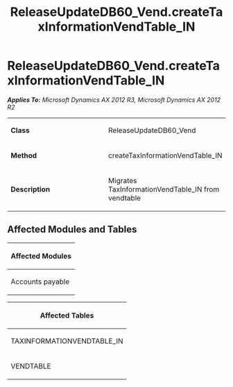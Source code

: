 ﻿---
title: ReleaseUpdateDB60_Vend.createTaxInformationVendTable_IN
TOCTitle: ReleaseUpdateDB60_Vend.createTaxInformationVendTable_IN
ms:assetid: 45eb845f-a3d2-0025-f0ed-41ec6ece56b9
ms:mtpsurl: https://msdn.microsoft.com/en-us/library/JJ718944(v=AX.60)
ms:contentKeyID: 49707977
ms.date: 05/18/2015
mtps_version: v=AX.60
---

# ReleaseUpdateDB60\_Vend.createTaxInformationVendTable\_IN 


_**Applies To:** Microsoft Dynamics AX 2012 R3, Microsoft Dynamics AX 2012 R2_

<table>
<colgroup>
<col style="width: 50%" />
<col style="width: 50%" />
</colgroup>
<tbody>
<tr class="odd">
<td><p><strong>Class</strong></p></td>
<td><p>ReleaseUpdateDB60_Vend</p></td>
</tr>
<tr class="even">
<td><p><strong>Method</strong></p></td>
<td><p>createTaxInformationVendTable_IN</p></td>
</tr>
<tr class="odd">
<td><p><strong>Description</strong></p></td>
<td><p>Migrates TaxInformationVendTable_IN from vendtable</p></td>
</tr>
</tbody>
</table>


## Affected Modules and Tables

<table>
<colgroup>
<col style="width: 100%" />
</colgroup>
<thead>
<tr class="header">
<th><p>Affected Modules</p></th>
</tr>
</thead>
<tbody>
<tr class="odd">
<td><p>Accounts payable</p></td>
</tr>
</tbody>
</table>


<table>
<colgroup>
<col style="width: 100%" />
</colgroup>
<thead>
<tr class="header">
<th><p>Affected Tables</p></th>
</tr>
</thead>
<tbody>
<tr class="odd">
<td><p>TAXINFORMATIONVENDTABLE_IN</p></td>
</tr>
<tr class="even">
<td><p>VENDTABLE</p></td>
</tr>
</tbody>
</table>

  


